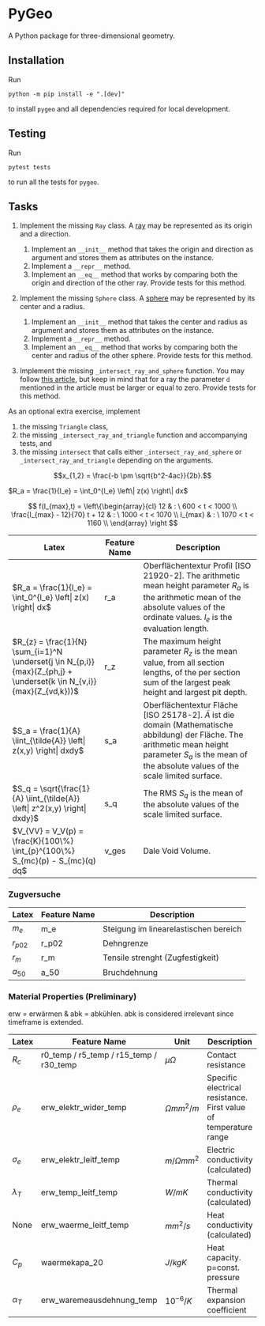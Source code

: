 






PyGeo
=====

A Python package for three-dimensional geometry.


Installation
------------

Run
```
python -m pip install -e ".[dev]"
```
to install `pygeo` and all dependencies required for local development.


Testing
-------

Run
```
pytest tests
```
to run all the tests for `pygeo`.


Tasks
-----

1. Implement the missing `Ray` class. A [ray](https://en.wikipedia.org/wiki/Line_(geometry)#Ray) may be represented as its origin and a direction.

   1. Implement an `__init__` method that takes the origin and direction as argument and stores them as attributes on the instance.
   1. Implement a `__repr__` method.
   1. Implement an `__eq__` method that works by comparing both the origin and direction of the other ray. Provide tests for this method.

1. Implement the missing `Sphere` class. A [sphere](https://en.wikipedia.org/wiki/Sphere) may be represented by its center and a radius.

   1. Implement an `__init__` method that takes the center and radius as argument and stores them as attributes on the instance.
   1. Implement a `__repr__` method.
   1. Implement an `__eq__` method that works by comparing both the center and radius of the other sphere. Provide tests for this method.

1. Implement the missing `_intersect_ray_and_sphere` function. You may follow [this article](https://en.wikipedia.org/wiki/Line%E2%80%93sphere_intersection), but keep in mind that for a ray the parameter `d` mentioned in the article must be larger or equal to zero. Provide tests for this method.

As an optional extra exercise, implement

1. the missing `Triangle` class,
1. the missing `_intersect_ray_and_triangle` function and accompanying tests, and
1. the missing `intersect` that calls either `_intersect_ray_and_sphere` or `_intersect_ray_and_triangle` depending on the arguments.



$$x_{1,2} = \frac{-b \pm \sqrt{b^2-4ac}}{2b}.$$

$R_a = \frac{1}{l_e} = \int_0^{l_e} \left\| z(x) \right\| dx$





$$ f(I_{max},t) = \left\{\begin{array}{cl} 12 & : \  600    < t < 1000 \\ \frac{I_{max} - 12}{70} t + 12 & : \  1000  < t < 1070 \\ I_{max} & : \  1070  < t < 1160 \\ \end{array} \right $$




$\text{Latex}$ | Feature Name | Description
--- | --- | ---
$R_a = \frac{1}{l_e} = \int_0^{l_e} \left\| z(x) \right\| dx$ | r_a | Oberflächentextur Profil [ISO 21920-2]. The arithmetic mean height parameter $R_a$ is the arithmetic mean of the absolute values of the ordinate values. $l_e$ is the evaluation length.
$R_{z} = \frac{1}{N} \sum_{i=1}^N \underset{j \in N_{p,i}}{max}(Z_{ph,j} + \underset{k \in N_{v,i}}{max}(Z_{vd,k}))$ | r_z | The maximum height parameter $R_z$ is the mean value, from all section lengths, of the per section sum of the largest peak height and largest pit depth.
$S_a = \frac{1}{A} \iint_{\tilde{A}} \left\| z(x,y) \right\| dxdy$ | s_a | Oberflächentextur Fläche [ISO 25178-2]. $\tilde{A}$ ist die domain (Mathematische abbildung) der Fläche.  The arithmetic mean height parameter $S_a$ is the mean of the absolute values of the scale limited surface.
$S_q = \sqrt{\frac{1}{A} \iint_{\tilde{A}} \left\| z^2(x,y) \right\| dxdy}$ | s_q | The RMS $S_q$ is the mean of the absolute values of the scale limited surface.
$V_{VV} = V_V(p) = \frac{K}{100\%} \int_{p}^{100\%} S_{mc}(p) - S_{mc}(q) dq$ | v_ges | Dale Void Volume.


### Zugversuche
$\text{Latex}$ | Feature Name | Description
--- | --- | ---
$m_e$ | m_e | Steigung im linearelastischen bereich
$r_{p02}$ | r_p02 | Dehngrenze
$r_m$ | r_m | Tensile strenght (Zugfestigkeit)
$a_{50}$ | a_50 | Bruchdehnung

### Material Properties (**Preliminary**)
erw = erwärmen & abk = abkühlen. abk is considered irrelevant since timeframe is extended.

$\text{Latex}$ | Feature Name | Unit | Description
--- | --- | --- | ---
$R_c$ | r0_temp / r5_temp / r15_temp / r30_temp  | $\mu \Omega$ |  Contact resistance
$\rho_e$ | erw_elektr_wider_temp | $\Omega mm^2/m$ | Specific electrical resistance. First value of temperature range
$\sigma_e$ | erw_elektr_leitf_temp | $m/\Omega mm^2$ | Electric conductivity (calculated)
$\lambda_T$ | erw_temp_leitf_temp | $W/mK$ | Thermal conductivity (calculated)
$\text{None}$ | erw_waerme_leitf_temp | $mm^2/s$ | Heat conductivity (calculated)
$C_p$ | waermekapa_20 | $J / kgK$ | Heat capacity. p=const. pressure
$\alpha_T$ | erw_waremeausdehnung_temp | $10^{-6}/K$ | Thermal expansion coefficient








